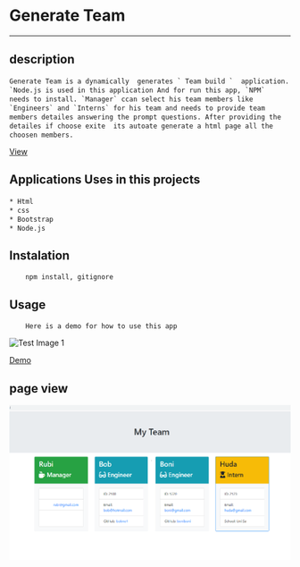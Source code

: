 # Generate Team
___
## description

    Generate Team is a dynamically  generates ` Team build `  application. `Node.js is used in this application And for run this app, `NPM`  needs to install. `Manager` ccan select his team members like `Engineers` and `Interns` for his team and needs to provide team members detailes answering the prompt questions. After providing the detailes if choose exite  its autoate generate a html page all the choosen members.

   [View](https://rumardas.github.io/generate_team/)

##  Applications Uses in this projects
    * Html
    * css
    * Bootstrap
    * Node.js

## Instalation 

        npm install, gitignore

## Usage
 
        Here is a demo for how to use this app

![Test Image 1](./assets/demo.gif) 

[Demo](https://drive.google.com/file/d/1PqGyyB_0aFpz0nCpkar_aOfLTUyggktc/view/)

## page view
![Test Image 1](./desktop_view.png)